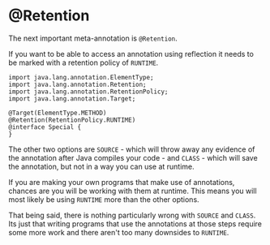 # @Retention

The next important meta-annotation is `@Retention`.

If you want to be able to access an annotation using reflection
it needs to be marked with a retention policy of `RUNTIME`.

```java,no_run
import java.lang.annotation.ElementType;
import java.lang.annotation.Retention;
import java.lang.annotation.RetentionPolicy;
import java.lang.annotation.Target;

@Target(ElementType.METHOD)
@Retention(RetentionPolicy.RUNTIME)
@interface Special {
}
```

The other two options are `SOURCE` - which will throw away any evidence of the annotation after Java
compiles your code - and `CLASS` - which will save the annotation, but not in a way you can use at runtime.

If you are making your own programs that make use of annotations, chances are you will be working with them at runtime. This means you will most likely be using `RUNTIME` more than the other options.

That being said, there is nothing particularly wrong with `SOURCE` and `CLASS`. Its just that writing programs that use the annotations at those steps require some more work and there aren't too many downsides to `RUNTIME`.